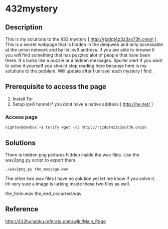 # 432mystery

## Description

This is my solutions to the 432 mystery [ http://rjzdqt4z3z3xo73h.onion ]. 
This is a secret webpage that is hidden in the deepweb and only accessable
at the union network and by itś ipv6 address. If you are able to browse it
you will find something that has puzzled alot of people that have been there. 
It´s looks like a puzzle or a hidden messages. Spoiler alert if you want to solve 
it yourself you should stop reading here because here is my solutions to the problem. 
Will update after I unravel each mystery I find. 

## Prerequisite to access the page

1. Install Tor
2. Setup ipv6 tunnel if you dont have a native address [ http://he.net/ ]
   
### Access page

    nighter@devbox:~$ torify wget -ri http://rjzdqt4z3z3xo73h.onion

## Solutions

There is hidden png pictures hidden inside the wav files. Use the wav2png.py script to export them. 

    ./wav2png.py the_message.wav

The other two wav files I have no solution yet let me know if you solve it.  
Iḿ very sure a image is lurking inside these two files as well.

the_form.wav 
the_end_occurred.wav

## Reference

http://432hunabku.referata.com/wiki/Main_Page
